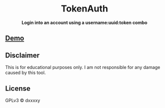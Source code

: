 <div align="center">

# TokenAuth
**Login into an account using a username:uuid:token combo**

</div>

## [Demo](https://www.youtube.com/watch?v=PHMRA5k4KM0&ab_channel=DxxxxY)

## Disclaimer
This is for educational purposes only. I am not responsible for any damage caused by this tool.

## License
GPLv3 © dxxxxy